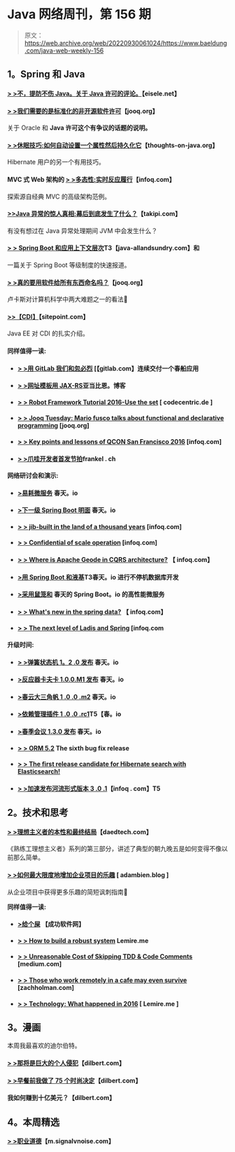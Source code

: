 # Java 网络周刊，第 156 期

> 原文：<https://web.archive.org/web/20220930061024/https://www.baeldung.com/java-web-weekly-156>

## 1。Spring 和 Java

#### [> >不，提防不伤 Java。关于 Java 许可的评论。](https://web.archive.org/web/20220812053431/http://blog.eisele.net/2016/12/no-being-wary-doesnt-hurt-java-comment.html)【eisele.net】

#### [> >我们需要的是标准化的非开源软件许可](https://web.archive.org/web/20220812053431/https://blog.jooq.org/2016/12/20/what-we-need-is-standardised-non-oss-licenses/)【jooq.org】

关于 Oracle 和 **Java 许可这个有争议的话题的说明。**

#### [> >休眠技巧:如何自动设置一个属性然后持久化它](https://web.archive.org/web/20220812053431/http://www.thoughts-on-java.org/hibernate-tips-automatically-set-attribute-persisting/)【thoughts-on-java.org】

Hibernate 用户的另一个有用技巧。

#### MVC 式 Web 架构的 **[> >多态性:实时反应履行](https://web.archive.org/web/20220812053431/https://www.infoq.com/articles/mvc-real-time-reactive-fulfillment)**【infoq.com】

探索源自经典 MVC 的高级架构范例。

#### [>>Java 异常的惊人真相:幕后到底发生了什么？](https://web.archive.org/web/20220812053431/http://blog.takipi.com/the-surprising-truth-of-java-exceptions-what-is-really-going-on-under-the-hood/)【takipi.com】

有没有想过在 Java 异常处理期间 JVM 中会发生什么？

#### [> > Spring Boot 和应用上下文层次](https://web.archive.org/web/20220812053431/http://www.java-allandsundry.com/2016/12/spring-boot-and-application-context.html)T3【java-allandsundry.com】和

一篇关于 Spring Boot 等级制度的快速报道。

#### [> >真的要用软件给所有东西命名吗？](https://web.archive.org/web/20220812053431/https://blog.jooq.org/2016/12/15/do-you-really-have-to-name-everything-in-software/)【jooq.org】

卢卡斯对计算机科学中两大难题之一的看法🙂

#### [>>【CDI】](https://web.archive.org/web/20220812053431/https://www.sitepoint.com/introduction-contexts-dependency-injection-cdi/)【sitepoint.com】

Java EE 对 CDI 的扎实介绍。

#### 同样值得一读:

*   #### [> >用 GitLab 我们和忽必烈](https://web.archive.org/web/20220812053431/https://about.gitlab.com/2016/12/14/continuous-delivery-of-a-spring-boot-application-with-gitlab-ci-and-kubernetes/) [【gitlab.com】连续交付一个春船应用

*   #### [> >网址模板用 JAX-RS](https://web.archive.org/web/20220812053431/http://adambien.blog/roller/abien/entry/url_templates_with_jax_rs)亚当比恩。博客

*   #### [> > Robot Framework Tutorial 2016-Use the set](https://web.archive.org/web/20220812053431/https://blog.codecentric.de/en/2016/12/robot-framework-tutorial-2016-working-with-collections/) [ codecentric.de ]

*   #### [> > Jooq Tuesday: Mario fusco talks about functional and declarative programming](https://web.archive.org/web/20220812053431/https://blog.jooq.org/2016/12/20/jooq-tuesdays-mario-fusco-talks-about-functional-and-declarative-programming/) [jooq.org]

*   #### [> > Key points and lessons of QCON San Francisco 2016](https://web.archive.org/web/20220812053431/https://www.infoq.com/articles/qcon-san-francisco-2016) [infoq.com]

*   #### [> >爪哇开发者首发节拍](https://web.archive.org/web/20220812053431/https://blog.frankel.ch/starting-beats-development-for-java-developers/)frankel . ch

**网络研讨会和演示:**

*   #### [>易耗微服务](https://web.archive.org/web/20220812053431/https://spring.io/blog/2016/12/13/springone-platform-2016-replay-easy-consumption-of-microservices) 春天。io

*   #### [>下一级 Spring Boot 明面](https://web.archive.org/web/20220812053431/https://spring.io/blog/2016/12/13/springone-platform-2016-replay-next-level-spring-boot-tooling) 春天。io

*   #### [> > jib-built in the land of a thousand years](https://web.archive.org/web/20220812053431/https://spring.io/blog/2016/12/13/springone-platform-2016-replay-no-outage-database-development-with-spring-boot-and-liquibase) [infoq.com]

*   #### [> > Confidential of scale operation](https://web.archive.org/web/20220812053431/https://www.infoq.com/presentations/secrets-at-scale) [infoq.com]

*   #### [> > Where is Apache Geode in CQRS architecture?](https://web.archive.org/web/20220812053431/https://www.infoq.com/presentations/apache-geode-cqrs) 【 infoq.com】

*   #### [>用 Spring Boot 和液基](https://web.archive.org/web/20220812053431/https://spring.io/blog/2016/12/13/springone-platform-2016-replay-no-outage-database-development-with-spring-boot-and-liquibase)T3春天。io 进行不停机数据库开发

*   #### [>采用鼠笼和](https://web.archive.org/web/20220812053431/https://spring.io/blog/2016/12/13/springone-platform-2016-replay-high-performance-microservices-with-ratpack-and-spring-boot) 春天的 Spring Boot。io 的高性能微服务

*   #### [> > What's new in the spring data?](https://web.archive.org/web/20220812053431/https://www.infoq.com/presentations/spring-data-4) 【 infoq.com】

*   #### [> > The next level of Ladis and Spring](https://web.archive.org/web/20220812053431/https://www.infoq.com/presentations/redis-spring) [infoq.com

**升级时间:**

*   #### [> >弹簧状态机 1。2 .0 发布](https://web.archive.org/web/20220812053431/https://spring.io/blog/2016/12/15/spring-statemachine-1-2-0-released) 春天。io

*   #### [>反应器卡夫卡 1.0.0.M1 发布](https://web.archive.org/web/20220812053431/https://spring.io/blog/2016/12/15/reactor-kafka-1-0-0-m1-released) 春天。io

*   #### [>春云大三角帆 1 .0 .0 .m2](https://web.archive.org/web/20220812053431/https://spring.io/blog/2016/12/19/spring-cloud-spinnaker-1-0-0-m2) 春天。io

*   #### [>依赖管理插件 1 .0 .0 .rc1](https://web.archive.org/web/20220812053431/https://spring.io/blog/2016/12/16/dependency-management-plugin-1-0-0-rc1)T5【春。io

*   #### [>春季会议 1.3.0 发布](https://web.archive.org/web/20220812053431/https://spring.io/blog/2016/12/16/spring-session-1-3-0-released) 春天。io

*   #### [> > ORM 5.2](https://web.archive.org/web/20220812053431/http://in.relation.to/2016/12/20/hibernate-orm-526-final-release/) The sixth bug fix release

*   #### [> > The first release candidate for Hibernate search with Elasticsearch!](https://web.archive.org/web/20220812053431/http://in.relation.to/2016/12/20/hibernate-search-5-6-0-CR1-and-5-7-0-Beta2/)

*   #### [> >加速发布河流形式版本 3 .0 .1](https://web.archive.org/web/20220812053431/https://www.infoq.com/news/2016/12/speedment-releases-version-3)【infoq . com】T5

## 2。技术和思考

#### [> >理想主义者的本性和最终结局](https://web.archive.org/web/20220812053431/http://www.daedtech.com/the-nature-and-eventual-end-of-the-journeyman-idealist/)【daedtech.com】

《熟练工理想主义者》系列的第三部分，讲述了典型的朝九晚五是如何变得不像以前那么简单。

#### [> >如何最大限度地增加企业项目的乐趣](https://web.archive.org/web/20220812053431/http://adambien.blog/roller/abien/entry/how_to_maximize_fun_in) [ adambien.blog ]

从企业项目中获得更多乐趣的简短讽刺指南🙂

**同样值得一读:**

*   #### [>给个屎](https://web.archive.org/web/20220812053431/https://successfulsoftware.net/2016/12/15/giving-a-shit/) 【成功软件网】

*   #### [> > How to build a robust system](https://web.archive.org/web/20220812053431/http://lemire.me/blog/2016/12/15/how-to-build-robust-systems/) Lemire.me

*   #### [> > Unreasonable Cost of Skipping TDD & Code Comments](https://web.archive.org/web/20220812053431/https://medium.com/javascript-scene/the-outrageous-cost-of-skipping-tdd-code-reviews-57887064c412#.dmxfpvhph) [medium.com]

*   #### [> > Those who work remotely in a cafe may even survive](https://web.archive.org/web/20220812053431/https://zachholman.com/posts/remote-work-cafes) [zachholman.com]

*   #### [> > Technology: What happened in 2016](https://web.archive.org/web/20220812053431/http://lemire.me/blog/2016/12/16/science-and-technology-what-happened-in-2016/) [ Lemire.me ]

## 3。漫画

本周我最喜欢的迪尔伯特。

#### [> >那将是巨大的个人侵犯](https://web.archive.org/web/20220812053431/http://dilbert.com/strip/2014-07-15)【dilbert.com】

#### [> >早餐前我做了 75 个时尚决定](https://web.archive.org/web/20220812053431/http://dilbert.com/strip/2014-07-12)【dilbert.com】

#### 我如何赚到十亿美元？【dilbert.com】

## 4。本周精选

#### [> >职业道德](https://web.archive.org/web/20220812053431/https://m.signalvnoise.com/work-ethic-e34bd63d2489#.qtu008bxe)【m.signalvnoise.com】
